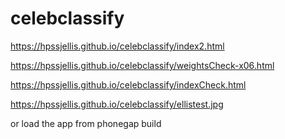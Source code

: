# celebclassify


https://hpssjellis.github.io/celebclassify/index2.html





https://hpssjellis.github.io/celebclassify/weightsCheck-x06.html


https://hpssjellis.github.io/celebclassify/indexCheck.html


https://hpssjellis.github.io/celebclassify/ellistest.jpg





or load the app from phonegap build



